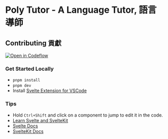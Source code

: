 # Poly Tutor - A Language Tutor, 語言導師

## Contributing 貢獻

[![Open in Codeflow](https://developer.stackblitz.com/img/open_in_codeflow.svg)](https:///pr.new/jacob-8/poly-tutor)

### Get Started Locally

- `pnpm install`
- `pnpm dev`
- Install [Svelte Extension for VSCode](https://marketplace.visualstudio.com/items?itemName=svelte.svelte-vscode)

### Tips
- Hold `Ctrl+Shift` and click on a component to jump to edit it in the code.
- [Learn Svelte and SvelteKit](https://learn.svelte.dev)
- [Svelte Docs](https://svelte.dev/)
- [SvelteKit Docs](https://kit.svelte.dev/)
